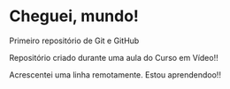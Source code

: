 # Cheguei, mundo!
 Primeiro repositório de Git e GitHub
 
 Repositório criado durante uma aula do Curso em Vídeo!!
 
 Acrescentei uma linha remotamente. Estou aprendendoo!!
